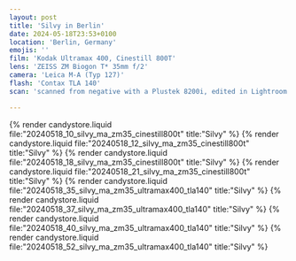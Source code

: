 ```yaml
---
layout: post
title: 'Silvy in Berlin'
date: 2024-05-18T23:53+0100
location: 'Berlin, Germany'
emojis: ''
film: 'Kodak Ultramax 400, Cinestill 800T'
lens: 'ZEISS ZM Biogon T* 35mm f/2'
camera: 'Leica M-A (Typ 127)'
flash: 'Contax TLA 140'
scan: 'scanned from negative with a Plustek 8200i, edited in Lightroom'

---
```


{% render candystore.liquid file:"20240518_10_silvy_ma_zm35_cinestill800t" title:"Silvy" %}
{% render candystore.liquid file:"20240518_12_silvy_ma_zm35_cinestill800t" title:"Silvy" %}
{% render candystore.liquid file:"20240518_18_silvy_ma_zm35_cinestill800t" title:"Silvy" %}
{% render candystore.liquid file:"20240518_21_silvy_ma_zm35_cinestill800t" title:"Silvy" %}
{% render candystore.liquid file:"20240518_35_silvy_ma_zm35_ultramax400_tla140" title:"Silvy" %}
{% render candystore.liquid file:"20240518_37_silvy_ma_zm35_ultramax400_tla140" title:"Silvy" %}
{% render candystore.liquid file:"20240518_40_silvy_ma_zm35_ultramax400_tla140" title:"Silvy" %}
{% render candystore.liquid file:"20240518_52_silvy_ma_zm35_ultramax400_tla140" title:"Silvy" %}